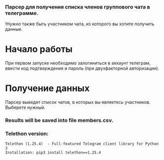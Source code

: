 ### Парсер для получения списка членов группового чата в телеграмме. 

!Нужно также быть участником чата, из которого вы хотите получить данные.

# Начало работы

При первом запуске необходимо залогиниться в аккаунт телеграм, ввести код подтверждения и пароль (при двухфакторной авторизации).

# Получение данных

Парсер выведет список чатов, в которых вы являетесь участников. Выберете нужный.

### Results will be saved into file members.csv.

### Telethon version:

```
Telethon (1.25.4)  - Full-featured Telegram client library for Python 3
Installation: pip3 install telethon==1.25.4

```
